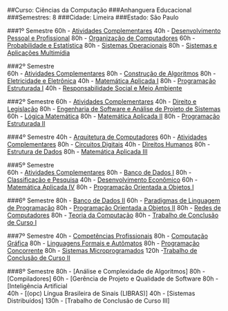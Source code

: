 ##Curso: Ciências da Computação
###Anhanguera Educacional
###Semestres: 8
###Cidade: Limeira
###Estado: São Paulo

###1º Semestre
60h - [Atividades Complementares]()
40h - [Desenvolvimento Pessoal e Profissional]()
80h - [Organização de Computadores]()
60h - [Probabilidade e Estatística]()
80h - [Sistemas Operacionais]()
80h - [Sistemas e Aplicações Multimídia]()

###2º Semestre 				                            
60h - [Atividades Complementares]()
80h - [Construção de Algoritmos]()
80h - [Eletricidade e Eletrônica]()
40h - [Matemática Aplicada I]()
80h - [Programação Estruturada I]()
40h - [Responsabilidade Social e Meio Ambiente]()

###2º Semestre
60h - [Atividades Complementares]()
40h - [Direito e Legislação]()
80h - [Engenharia de Software e Análise de Projeto de Sistemas]()
60h - [Lógica Matemática]()
80h - [Matemática Aplicada II]()
80h - [Programação Estruturada II]()

###4º Semestre
40h - [Arquitetura de Computadores]()
60h - [Atividades Complementares]()
80h - [Circuitos Digitais]()
40h - [Direitos Humanos]()
80h - [Estrutura de Dados]()
80h - [Matemática Aplicada III]()

###5º Semestre                        
60h - [Atividades Complementares]()
80h - [Banco de Dados I]()
80h - [Classificação e Pesquisa]()
40h - [Desenvolvimento Econômico]()
60h - [Matemática Aplicada IV]()
80h - [Programação Orientada a Objetos I]()

###6º Semestre
80h - [Banco de Dados II]()
60h - [Paradigmas de Linguagem de Programação]()
80h - [Programação Orientada a Objetos II]()
80h - [Redes de Computadores]()
80h - [Teoria da Computação]()
80h - [Trabalho de Conclusão de Curso I]()

###7º Semestre
40h - [Competências Profissionais]()
80h - [Computação Gráfica]()
80h - [Linguagens Formais e Autômatos]()
80h - [Programação Concorrente]()
80h - [Sistemas Microprogramados]()
120h -[Trabalho de Conclusão de Curso II]()

###8º Semestre
80h - [Análise e Complexidade de Algoritmos]
80h - [Compiladores]
60h - [Gerência de Projeto e Qualidade de Software
80h - [Inteligência Artificial           
40h - [(opc) Língua Brasileira de Sinais (LIBRAS)]
40h - [Sistemas Distribuídos]
130h - [Trabalho de Conclusão de Curso III]
